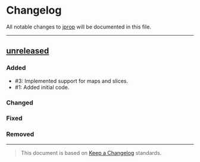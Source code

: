 # Changelog

All notable changes to [jprop](https://github.com/PhilRanzato/jprop) will be documented in this file.

---

## [unreleased]

### Added

- #3: Implemented support for maps and slices.
- #1: Added initial code.

### Changed

### Fixed

### Removed

---

[unreleased]: https://github.com/PhilRanzato/jprop

> This document is based on [Keep a Changelog](https://keepachangelog.com/en/1.0.0/) standards.
